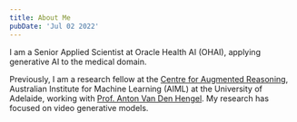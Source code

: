 ```yaml
---
title: About Me
pubDate: 'Jul 02 2022'
---
```


<!-- [Click to download my CV](https://onedrive.live.com/download?resid=3178E74E5EC9EA02%21932379&authkey=!AEJaBY63IIaglmQ&em=2) -->

I am a Senior Applied Scientist at Oracle Health AI (OHAI), applying generative AI to the  medical domain.

Previously, I am a research fellow at the [Centre for Augmented Reasoning](https://www.adelaide.edu.au/aiml/car), Australian Institute for Machine Learning (AIML) at the University of Adelaide, working with [Prof. Anton Van Den Hengel](https://researchers.adelaide.edu.au/profile/anton.vandenhengel). My research has focused on video generative models.
